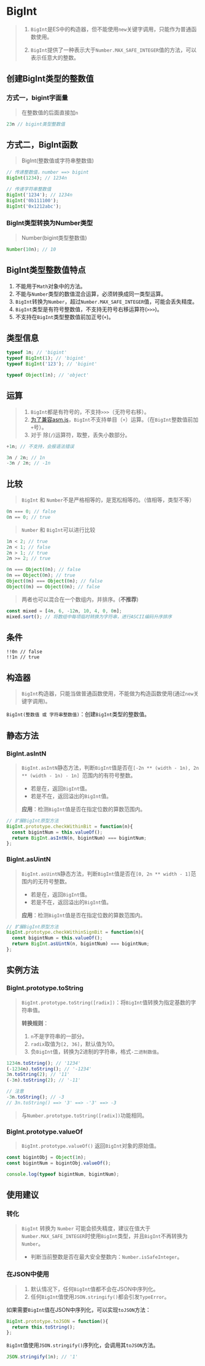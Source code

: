 # BigInt

> 1. `BigInt`是ES中的构造器，但不能使用`new`关键字调用，只能作为普通函数使用。
>
> 2. `BigInt`提供了一种表示大于`Number.MAX_SAFE_INTEGER`值的方法，可以表示任意大的整数。

## 创建BigInt类型的整数值

### 方式一，bigint字面量

> 在整数值的后面直接加`n`

```js
23n // bigint类型整数值
```

## 方式二，BigInt函数

> BigInt(整数值或字符串整数值)

```js
// 传递整数值，number ==> bigint
BigInt(1234); // 1234n

// 传递字符串整数值
BigInt('1234'); // 1234n
BigInt('0b111100');
BigInt('0x1212abc');
```

### BigInt类型转换为Number类型

> Number(bigint类型整数值)

```js
Number(10n); // 10
```



## BigInt类型整数值特点

1. 不能用于`Math`对象中的方法。
2. 不能与`Number`类型的数值混合运算，必须转换成同一类型运算。
3. `BigInt`转换为`Number`，超过`Number.MAX_SAFE_INTEGER`值，可能会丢失精度。
4. `BigInt`类型是有符号整数值，不支持无符号右移运算符(`>>>`)。
5. 不支持在`BigInt`类型整数值前加正号(`+`)。



## 类型信息

```js
typeof 1n; // 'bigint'
typeof BigInt(1); // 'bigint'
typeof BigInt('123'); // 'bigint'

typeof Object(1n); // 'object'
```



## 运算

> 1. `BigInt`都是有符号的，不支持`>>>`（无符号右移）。
> 2. [为了兼容asm.js](https://github.com/tc39/proposal-bigint/blob/master/ADVANCED.md#dont-break-asmjs)，`BigInt`不支持单目（`+`）运算。（在`BigInt`整数值前加`+`号）。
> 3. 对于 除(`/`)运算符，取整，丢失小数部分。

```js
+1n; // 不支持，会报语法错误

3n / 2n; // 1n
-3n / 2n; // -1n
```



## 比较

> `BigInt` 和 `Number`不是严格相等的，是宽松相等的。（值相等，类型不等）

```js
0n === 0; // false
0n == 0; // true
```

> `Number` 和 `BigInt`可以进行比较

```js
1n < 2; // true
2n < 1; // false
2n > 1; // true
2n >= 2; // true

0n === Object(0n); // false
0n == Object(0n); // true
Object(0n) === Object(0n); // false
Object(0n) == Object(0n); // false
```



> 两者也可以混合在一个数组内，并排序。(**不推荐**)

```js
const mixed = [4n, 6, -12n, 10, 4, 0, 0n];
mixed.sort(); // 将数组中每项临时转换为字符串，进行ASCII编码升序排序
```

## 条件

```
!!0n // false
!!1n // true
```



## 构造器

> `BigInt`构造器，只能当做普通函数使用，不能做为构造函数使用(通过`new`关键字调用)。

`BigInt(整数值 或 字符串整数值)`：创建`BigInt`类型的整数值。



## 静态方法

### BigInt.asIntN

> `BigInt.asIntN`静态方法，判断`BigInt`值是否在`[-2n ** (width - 1n), 2n ** (width - 1n) - 1n] `范围内的有符号整数。
>
> - 若是在，返回`BigInt`值。
> - 若是不在，返回溢出的`BigInt`值。
>
> **应用**：检测`BigInt`值是否在指定位数的算数范围内。

```js
// 扩展BigInt原型方法
BigInt.prototype.checkWithinBit = function(n){
  const bigintNum = this.valueOf();
  return BigInt.asIntN(n, bigintNum) === bigintNum;
};
```



### BigInt.asUintN

> `BigInt.asUintN`静态方法，判断`BigInt`值是否在`[0, 2n ** width - 1]`范围内的无符号整数。
>
> - 若是在，返回`BigInt`值。
> - 若是不在，返回溢出的`BigInt`值。
>
> **应用**：检测`BigInt`值是否在指定位数的算数范围内。

```js
// 扩展BigInt原型方法
BigInt.prototype.checkWithinSignBit = function(n){
  const bigintNum = this.valueOf();
  return BigInt.asUintN(n, bigintNum) === bigintNum;
};
```



## 实例方法

### BigInt.prototype.toString

> `BigInt.prototype.toString([radix])`：将`BigInt`值转换为指定基数的字符串值。
>
> **转换规则**：
>
> 1. `n`不是字符串的一部分。
> 2. `radix`取值为`[2, 36]`，默认值为10。
> 3. 负`BigInt`值，转换为2进制的字符串，格式`-二进制数值`。

```js
1234n.toString(); // '1234'
(-1234n).toString(); // '-1234'
3n.toString(2); // '11'
(-3n).toString(2); // '-11'

// 注意
-3n.toString(); // -3
// 3n.toString() ==> '3' ==> -'3' ==> -3
```

> 与`Number.prototype.toString([radix])`功能相同。



### BigInt.prototype.valueOf

> `BigInt.prototype.valueOf()` 返回`BigInt`对象的原始值。

```js
const bigintObj = Object(1n);
const bigintNum = bigintObj.valueOf();

console.log(typeof bigintNum, bigintNum);
```



## 使用建议

### 转化

> `BigInt` 转换为 `Number` 可能会损失精度，建议在值大于`Number.MAX_SAFE_INTEGER`时使用`BigInt`类型，并且`BigInt`不再转换为`Number`。
>
> - 判断当前整数是否在最大安全整数内：`Number.isSafeInteger`。



### 在JSON中使用

> 1. 默认情况下，任何`BigInt`值都不会在JSON中序列化。
> 2. 任何`BigInt`值使用`JSON.stringify()`都会引发`TypeError`。

如果需要`BigInt`值在JSON中序列化，可以实现`toJSON`方法：

```js
BigInt.prototype.toJSON = function(){
  return this.toString();
};
```

`BigInt`值使用`JSON.stringify()`序列化，会调用其`toJSON`方法。

```js
JSON.stringify(1n); // '1'
```





























